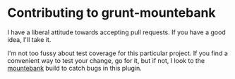 Contributing to grunt-mountebank
================================

I have a liberal attitude towards accepting pull requests.  If you have a good idea, I'll take it.

I'm not too fussy about test coverage for this particular project.  If you find a convenient way to test your
change, go for it, but if not, I look to the [mountebank](https://github.com/bbyars/mountebank)
build to catch bugs in this plugin.
